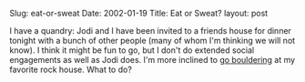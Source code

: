 Slug: eat-or-sweat
Date: 2002-01-19
Title: Eat or Sweat?
layout: post

I have a quandry: Jodi and I have been invited to a friends house for dinner tonight with a bunch of other people (many of whom I&#39;m thinking we will not know). I think it might be fun to go, but I don&#39;t do extended social engagements as well as Jodi does. I&#39;m more inclined to <a href="http://redmonk.net/archives/2002/01/14/between-a-rock-and-a-soft-place/">go bouldering</a> at my favorite rock house. What to do?
